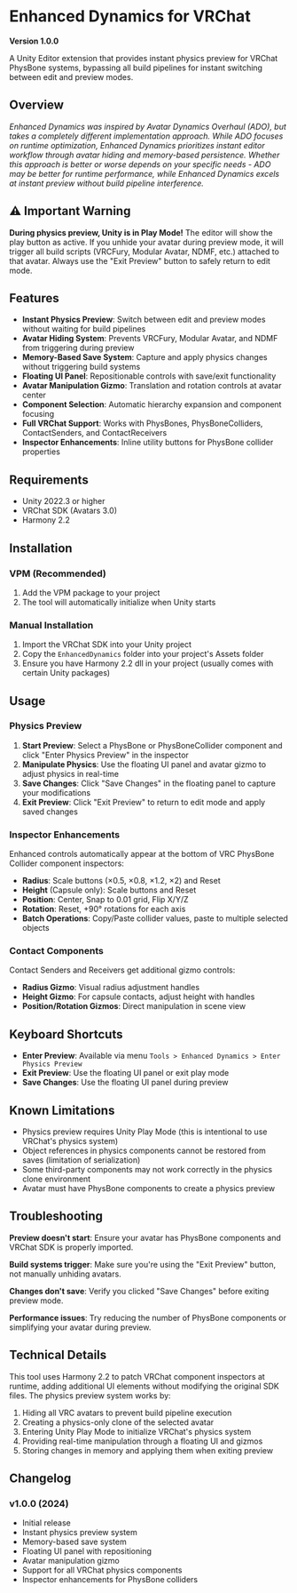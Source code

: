 # Enhanced Dynamics for VRChat
**Version 1.0.0**

A Unity Editor extension that provides instant physics preview for VRChat PhysBone systems, bypassing all build pipelines for instant switching between edit and preview modes.

## Overview

*Enhanced Dynamics was inspired by Avatar Dynamics Overhaul (ADO), but takes a completely different implementation approach. While ADO focuses on runtime optimization, Enhanced Dynamics prioritizes instant editor workflow through avatar hiding and memory-based persistence. Whether this approach is better or worse depends on your specific needs - ADO may be better for runtime performance, while Enhanced Dynamics excels at instant preview without build pipeline interference.*

## ⚠️ Important Warning

**During physics preview, Unity is in Play Mode!** The editor will show the play button as active. If you unhide your avatar during preview mode, it will trigger all build scripts (VRCFury, Modular Avatar, NDMF, etc.) attached to that avatar. Always use the "Exit Preview" button to safely return to edit mode.

## Features

- **Instant Physics Preview**: Switch between edit and preview modes without waiting for build pipelines
- **Avatar Hiding System**: Prevents VRCFury, Modular Avatar, and NDMF from triggering during preview
- **Memory-Based Save System**: Capture and apply physics changes without triggering build systems
- **Floating UI Panel**: Repositionable controls with save/exit functionality
- **Avatar Manipulation Gizmo**: Translation and rotation controls at avatar center
- **Component Selection**: Automatic hierarchy expansion and component focusing
- **Full VRChat Support**: Works with PhysBones, PhysBoneColliders, ContactSenders, and ContactReceivers
- **Inspector Enhancements**: Inline utility buttons for PhysBone collider properties

## Requirements

- Unity 2022.3 or higher
- VRChat SDK (Avatars 3.0)
- Harmony 2.2

## Installation

### VPM (Recommended)
1. Add the VPM package to your project
2. The tool will automatically initialize when Unity starts

### Manual Installation
1. Import the VRChat SDK into your Unity project
2. Copy the `EnhancedDynamics` folder into your project's Assets folder
3. Ensure you have Harmony 2.2 dll in your project (usually comes with certain Unity packages)

## Usage

### Physics Preview
1. **Start Preview**: Select a PhysBone or PhysBoneCollider component and click "Enter Physics Preview" in the inspector
2. **Manipulate Physics**: Use the floating UI panel and avatar gizmo to adjust physics in real-time
3. **Save Changes**: Click "Save Changes" in the floating panel to capture your modifications
4. **Exit Preview**: Click "Exit Preview" to return to edit mode and apply saved changes

### Inspector Enhancements
Enhanced controls automatically appear at the bottom of VRC PhysBone Collider component inspectors:
- **Radius**: Scale buttons (×0.5, ×0.8, ×1.2, ×2) and Reset
- **Height** (Capsule only): Scale buttons and Reset  
- **Position**: Center, Snap to 0.01 grid, Flip X/Y/Z
- **Rotation**: Reset, +90° rotations for each axis
- **Batch Operations**: Copy/Paste collider values, paste to multiple selected objects

### Contact Components
Contact Senders and Receivers get additional gizmo controls:
- **Radius Gizmo**: Visual radius adjustment handles
- **Height Gizmo**: For capsule contacts, adjust height with handles
- **Position/Rotation Gizmos**: Direct manipulation in scene view

## Keyboard Shortcuts

- **Enter Preview**: Available via menu `Tools > Enhanced Dynamics > Enter Physics Preview`
- **Exit Preview**: Use the floating UI panel or exit play mode
- **Save Changes**: Use the floating UI panel during preview

## Known Limitations

- Physics preview requires Unity Play Mode (this is intentional to use VRChat's physics system)
- Object references in physics components cannot be restored from saves (limitation of serialization)
- Some third-party components may not work correctly in the physics clone environment
- Avatar must have PhysBone components to create a physics preview

## Troubleshooting

**Preview doesn't start**: Ensure your avatar has PhysBone components and VRChat SDK is properly imported.

**Build systems trigger**: Make sure you're using the "Exit Preview" button, not manually unhiding avatars.

**Changes don't save**: Verify you clicked "Save Changes" before exiting preview mode.

**Performance issues**: Try reducing the number of PhysBone components or simplifying your avatar during preview.

## Technical Details

This tool uses Harmony 2.2 to patch VRChat component inspectors at runtime, adding additional UI elements without modifying the original SDK files. The physics preview system works by:

1. Hiding all VRC avatars to prevent build pipeline execution
2. Creating a physics-only clone of the selected avatar
3. Entering Unity Play Mode to initialize VRChat's physics system
4. Providing real-time manipulation through a floating UI and gizmos
5. Storing changes in memory and applying them when exiting preview

## Changelog

### v1.0.0 (2024)
- Initial release
- Instant physics preview system
- Memory-based save system
- Floating UI panel with repositioning
- Avatar manipulation gizmo
- Support for all VRChat physics components
- Inspector enhancements for PhysBone colliders